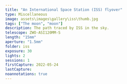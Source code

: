 ```yaml
---
title: "An International Space Station (ISS) flyover"
type: Miscellaneous
image: assets\images\gallery\iss\thumb.jpg
tags: ["The moon", "moon"]
description: The path traced by ISS in the sky.
telescope: ZWO-ASI120MM-S
length: "15mm"
aperture: "1.5mm"
folder: iss
exposure: 30
lights: 2
sessions: 1
firstCapture: 2022-05-24
lastCapture:
noannotations: true
---
```

